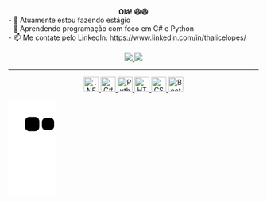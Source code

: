 <div align="center" style="font-weight: bold">Olá! 😃😃</div>
- 🔭 Atuamente estou fazendo estágio<br/>
- 🌱 Aprendendo programação com foco em C# e Python<br/>
- 📫 Me contate pelo LinkedIn: https://www.linkedin.com/in/thalicelopes/<br/>
<br/>
  
<div align="center">
  <a href="https://github.com/thalicelopes">
  <img height="160em" src="https://github-readme-stats.vercel.app/api?username=thalicelopes&show_icons=true&theme=dark&include_all_commits=true&count_private=true"/>
  <img height="160em" src="https://github-readme-stats.vercel.app/api/top-langs/?username=thalicelopes&layout=compact&langs_count=7&theme=dark"/>
</div>
<hr/>
<div style="display: inline_block" align="center">
  <img title=".NET CORE" width="30px" height="30px" src="https://cdn.jsdelivr.net/gh/devicons/devicon/icons/dotnetcore/dotnetcore-plain.svg"/>
  <img title="C#" width="30px" height="30px" src="https://cdn.jsdelivr.net/gh/devicons/devicon/icons/csharp/csharp-original.svg"/>
  <img title="Python" width="30px" height="30px" src="https://cdn.jsdelivr.net/gh/devicons/devicon/icons/python/python-original-wordmark.svg"/>
  <img title="HTML" width="30px" height="30px" src="https://cdn.jsdelivr.net/gh/devicons/devicon/icons/html5/html5-original-wordmark.svg"/>
  <img title="CSS" width="30px" height="30px" src="https://cdn.jsdelivr.net/gh/devicons/devicon/icons/css3/css3-original-wordmark.svg"/>
  <img title="Bootstrap" width="30px" height="30px" src="https://cdn.jsdelivr.net/gh/devicons/devicon/icons/bootstrap/bootstrap-plain-wordmark.svg"/>
</div>

  
  ![Snake animation](https://github.com/thalicelopes/thalicelopes/blob/output/github-contribution-grid-snake.svg)
